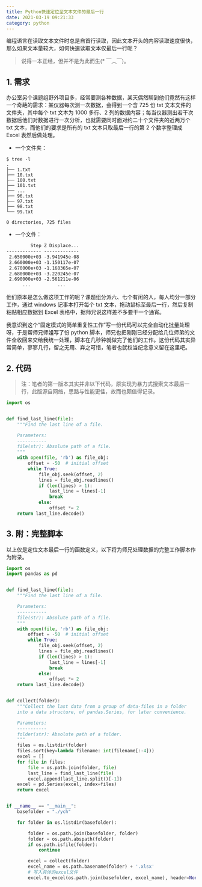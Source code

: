 ```yaml
---
title: Python快速定位至文本文件的最后一行
date: 2021-03-19 09:21:33
category: python
---
```


编程语言在读取文本文件时总是自首行读取，因此文本开头的内容读取速度很快，那么如果文本量较大，如何快速读取文本仅最后一行呢？

> 说得一本正经，但并不是为此而生(\* ￣︿￣)。

<!-- more -->

## 1. 需求

办公室另个课题组野外项目多，经常要测各种数据，某天偶然聊到他们竟然有这样一个奇葩的需求：某仪器每次测一次数据，会得到一个含 725 份 txt 文本文件的文件夹，其中每个 txt 文本为 1000 多行、2 列的数据内容；每当仪器测出若干次数据后他们对数据进行一次分析，也就需要同时面对约二十个文件夹的近两万个 txt 文本，而他们的要求是所有的 txt 文本只取最后一行的第 2 个数字整理成 Excel 表然后做处理。

-   一个文件夹：

```shell
$ tree -l
.
├── 1.txt
├── 10.txt
├── 100.txt
├── 101.txt
├── ...
├── 96.txt
├── 97.txt
├── 98.txt
└── 99.txt

0 directories, 725 files
```

-   一个文件：

```txt
         Step Z Displace...
------------- -------------
 2.650000e+03 -3.941945e-08
 2.660000e+03 -1.150117e-07
 2.670000e+03 -1.168365e-07
 2.680000e+03 -3.220245e-07
 2.690000e+03 -2.561211e-06
      ...          ...
```

他们原本是怎么做这项工作的呢？课题组分派六、七个有闲的人，每人均分一部分工作，通过 windows 记事本打开每个 txt 文本，拖动鼠标至最后一行，然后复制粘贴相应数据到 Excel 表格中，据师兄说这样差不多要干一个通宵。

我意识到这个“固定模式的简单重复性工作”写一份代码可以完全自动化批量处理呀，于是帮师兄师姐写了份 python 脚本，师兄也把刚刚已经分配给几位师弟的文件全收回来交给我统一处理，脚本在几秒钟就做完了他们的工作。这份代码其实异常简单，寥寥几行，留之无用、弃之可惜，笔者也就权当纪念意义留在这里吧。

## 2. 代码

> 注：笔者的第一版本其实并非以下代码，原实现为暴力式搜索文本最后一行，此版源自网络，思路与性能更佳，故而也颇值得记录。

```python
import os


def find_last_line(file):
    """Find the last line of a file.

    Parameters:
    -----------
    file(str): Absolute path of a file.
    """
    with open(file, 'rb') as file_obj:
        offset = -50  # initial offset
        while True:
            file_obj.seek(offset, 2)
            lines = file_obj.readlines()
            if (len(lines) > 1):
                last_line = lines[-1]
                break
            else:
                offset *= 2
    return last_line.decode()
```

## 3. 附：完整脚本

以上仅是定位文本最后一行的函数定义，以下将为师兄处理数据的完整工作脚本作为附录。

```python
import os
import pandas as pd


def find_last_line(file):
    """Find the last line of a file.

    Parameters:
    -----------
    file(str): Absolute path of a file.
    """
    with open(file, 'rb') as file_obj:
        offset = -50  # initial offset
        while True:
            file_obj.seek(offset, 2)
            lines = file_obj.readlines()
            if (len(lines) > 1):
                last_line = lines[-1]
                break
            else:
                offset *= 2
    return last_line.decode()


def collect(folder):
    """Collect the last data from a group of data-files in a folder
    into a data structure, of pandas.Series, for later convenience.

    Parameters:
    -----------
    folder(str): Absolute path of a folder.
    """
    files = os.listdir(folder)
    files.sort(key=lambda filename: int(filename[:-4]))
    excel = []
    for file in files:
        file = os.path.join(folder, file)
        last_line = find_last_line(file)
        excel.append(last_line.split()[-1])
    excel = pd.Series(excel, index=files)
    return excel


if __name__ == "__main__":
    basefolder = "./ych"

    for folder in os.listdir(basefolder):

        folder = os.path.join(basefolder, folder)
        folder = os.path.abspath(folder)
        if os.path.isfile(folder):
            continue

        excel = collect(folder)
        excel_name = os.path.basename(folder) + '.xlsx'
        # 写入具体的excel文件
        excel.to_excel(os.path.join(basefolder, excel_name), header=None)
```
